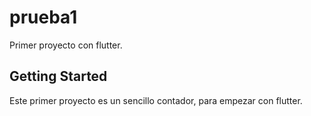 # prueba1

Primer proyecto con flutter.

## Getting Started

Este primer proyecto es un sencillo contador, para empezar con flutter.
